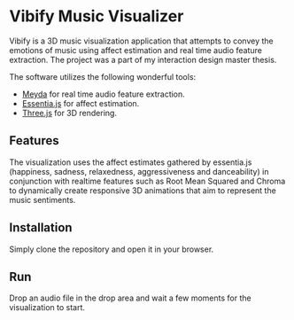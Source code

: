 # Vibify Music Visualizer
Vibify is a 3D music visualization application that attempts to convey the emotions of music using affect estimation and real time audio feature extraction. The project was a part of my interaction design master thesis. 

The software utilizes the following wonderful tools: 
- [Meyda](https://meyda.js.org/) for real time audio feature extraction. 
- [Essentia.js](https://mtg.github.io/essentia.js/) for affect estimation. 
- [Three.js](https://threejs.org/) for 3D rendering. 

## Features
The visualization uses the affect estimates gathered by essentia.js (happiness, sadness, relaxedness, aggressiveness and danceability) in conjunction with realtime features such as Root Mean Squared and Chroma to dynamically create responsive 3D animations that aim to represent the music sentiments. 


## Installation
Simply clone the repository and open it in your browser. 

## Run
Drop an audio file in the drop area and wait a few moments for the visualization to start. 




